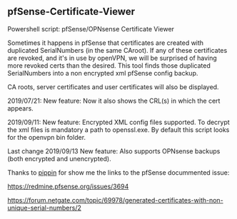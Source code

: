 ## pfSense-Certificate-Viewer
Powershell script: pfSense/OPNsense Certificate Viewer

Sometimes it happens in pfSense that certificates are created with
duplicated SerialNumbers (in the same CAroot). If any of these certificates
are revoked, and it's in use by openVPN, we will be surprised of having more
revoked certs than the desired. This tool finds those duplicated SerialNumbers
into a non encrypted xml pfSense config backup.

CA roots, server certificates and user certificates will also be displayed.

2019/07/21: New feature: Now it also shows the CRL(s) in which the cert appears.

2019/09/11: New feature: Encrypted XML config files supported. To decrypt the xml files is mandatory a path to openssl.exe. By default this script looks for the openvpn bin folder.

Last change 2019/09/13 New feature: Also supports OPNsense backups (both encrypted and unencrypted).

Thanks to [pippin](https://forum.netgate.com/user/pippin) for show me the links to the pfSense docummented issue:

https://redmine.pfsense.org/issues/3694

https://forum.netgate.com/topic/69978/generated-certificates-with-non-unique-serial-numbers/2
